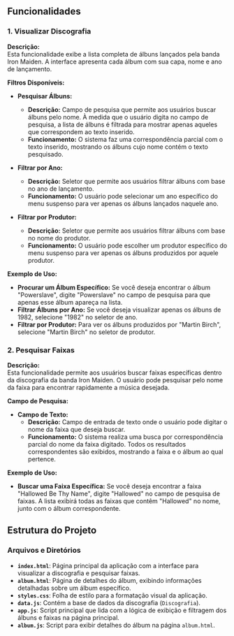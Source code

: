 Funcionalidades
---------------

### 1\. Visualizar Discografia

**Descrição:**\
Esta funcionalidade exibe a lista completa de álbuns lançados pela banda Iron Maiden. A interface apresenta cada álbum com sua capa, nome e ano de lançamento.

**Filtros Disponíveis:**

-   **Pesquisar Álbuns:**

    -   **Descrição:** Campo de pesquisa que permite aos usuários buscar álbuns pelo nome. À medida que o usuário digita no campo de pesquisa, a lista de álbuns é filtrada para mostrar apenas aqueles que correspondem ao texto inserido.
    -   **Funcionamento:** O sistema faz uma correspondência parcial com o texto inserido, mostrando os álbuns cujo nome contém o texto pesquisado.
-   **Filtrar por Ano:**

    -   **Descrição:** Seletor que permite aos usuários filtrar álbuns com base no ano de lançamento.
    -   **Funcionamento:** O usuário pode selecionar um ano específico do menu suspenso para ver apenas os álbuns lançados naquele ano.
-   **Filtrar por Produtor:**

    -   **Descrição:** Seletor que permite aos usuários filtrar álbuns com base no nome do produtor.
    -   **Funcionamento:** O usuário pode escolher um produtor específico do menu suspenso para ver apenas os álbuns produzidos por aquele produtor.

**Exemplo de Uso:**

-   **Procurar um Álbum Específico:** Se você deseja encontrar o álbum "Powerslave", digite "Powerslave" no campo de pesquisa para que apenas esse álbum apareça na lista.
-   **Filtrar Álbuns por Ano:** Se você deseja visualizar apenas os álbuns de 1982, selecione "1982" no seletor de ano.
-   **Filtrar por Produtor:** Para ver os álbuns produzidos por "Martin Birch", selecione "Martin Birch" no seletor de produtor.

### 2\. Pesquisar Faixas

**Descrição:**\
Esta funcionalidade permite aos usuários buscar faixas específicas dentro da discografia da banda Iron Maiden. O usuário pode pesquisar pelo nome da faixa para encontrar rapidamente a música desejada.

**Campo de Pesquisa:**

-   **Campo de Texto:**
    -   **Descrição:** Campo de entrada de texto onde o usuário pode digitar o nome da faixa que deseja buscar.
    -   **Funcionamento:** O sistema realiza uma busca por correspondência parcial do nome da faixa digitado. Todos os resultados correspondentes são exibidos, mostrando a faixa e o álbum ao qual pertence.

**Exemplo de Uso:**

-   **Buscar uma Faixa Específica:** Se você deseja encontrar a faixa "Hallowed Be Thy Name", digite "Hallowed" no campo de pesquisa de faixas. A lista exibirá todas as faixas que contêm "Hallowed" no nome, junto com o álbum correspondente.

Estrutura do Projeto
--------------------
### Arquivos e Diretórios

-   **`index.html`**: Página principal da aplicação com a interface para visualizar a discografia e pesquisar faixas.
-   **`album.html`**: Página de detalhes do álbum, exibindo informações detalhadas sobre um álbum específico.
-   **`styles.css`**: Folha de estilo para a formatação visual da aplicação.
-   **`data.js`**: Contém a base de dados da discografia (`Discografia`).
-   **`app.js`**: Script principal que lida com a lógica de exibição e filtragem dos álbuns e faixas na página principal.
-   **`album.js`**: Script para exibir detalhes do álbum na página `album.html`.
